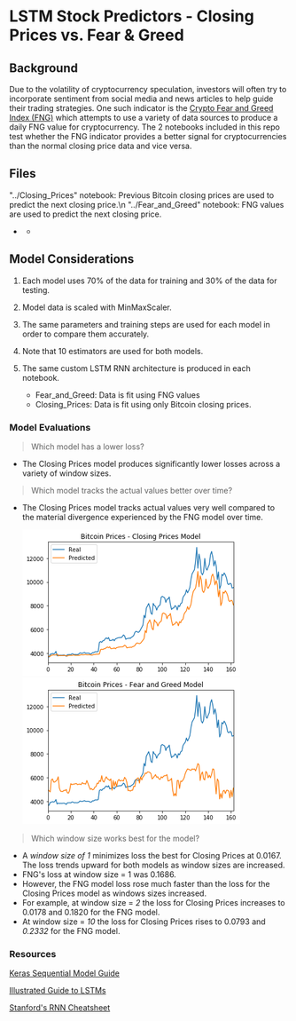 # LSTM Stock Predictors - Closing Prices vs. Fear & Greed

## Background

Due to the volatility of cryptocurrency speculation, investors will often try to incorporate sentiment from social media and news articles to help guide their trading strategies. One such indicator is the [Crypto Fear and Greed Index (FNG)](https://alternative.me/crypto/fear-and-greed-index/) which attempts to use a variety of data sources to produce a daily FNG value for cryptocurrency. The 2 notebooks included in this repo test whether the FNG indicator provides a better signal for cryptocurrencies than the normal closing price data and vice versa.

## Files

"../Closing_Prices" notebook:  Previous Bitcoin closing prices are used to predict the next closing price.\n
"../Fear_and_Greed" notebook: FNG values are used to predict the next closing price.
- - 
## Model Considerations

1. Each model uses 70% of the data for training and 30% of the data for testing.

2. Model data is scaled with MinMaxScaler.

3. The same parameters and training steps are used for each model in order to compare them accurately.

4. Note that 10 estimators are used for both models.

5. The same custom LSTM RNN architecture is produced in each notebook. 
    * Fear_and_Greed: Data is fit using FNG values
    * Closing_Prices: Data is fit using only Bitcoin closing prices.


### Model Evaluations

> Which model has a lower loss?

* The Closing Prices model produces significantly lower losses across a variety of window sizes.
    
> Which model tracks the actual values better over time?

* The Closing Prices model tracks actual values very well compared to the material divergence experienced by the FNG model over time.

   ![closing](https://github.com/twbrodarick/Deep_Learning/blob/master/Data_Files/closing.png)  
   ![fng](https://github.com/twbrodarick/Deep_Learning/blob/master/Data_Files/fng.png)
   
> Which window size works best for the model?

* A *window size of 1* minimizes loss the best for Closing Prices at 0.0167. The loss trends upward for both models as window sizes are increased.
* FNG's loss at window size = 1 was 0.1686. 
* However, the FNG model loss rose much faster than the loss for the Closing Prices model as windows sizes increased. 
* For example, at window size = *2* the loss for Closing Prices increases to 0.0178 and 0.1820 for the FNG model.
* At window size = *10* the loss for Closing Prices rises to 0.0793 and *0.2332* for the FNG model.

### Resources

[Keras Sequential Model Guide](https://keras.io/getting-started/sequential-model-guide/)

[Illustrated Guide to LSTMs](https://towardsdatascience.com/illustrated-guide-to-lstms-and-gru-s-a-step-by-step-explanation-44e9eb85bf21)

[Stanford's RNN Cheatsheet](https://stanford.edu/~shervine/teaching/cs-230/cheatsheet-recurrent-neural-networks)
